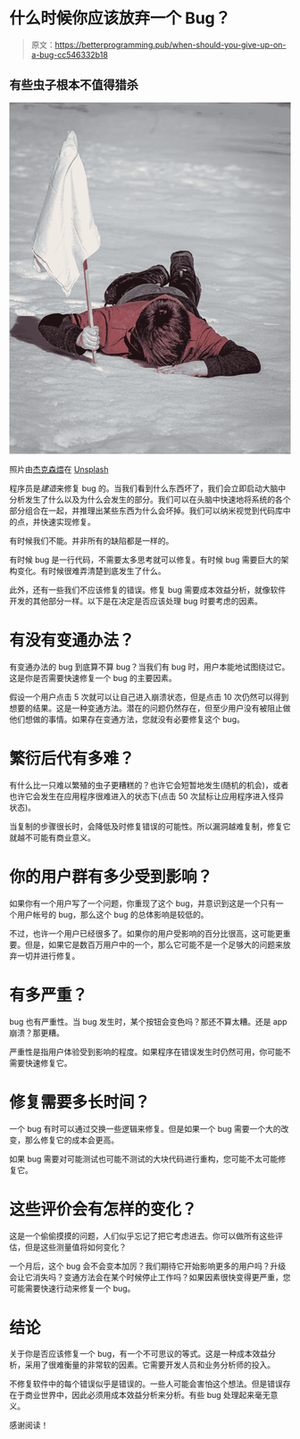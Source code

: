 # 什么时候你应该放弃一个 Bug？

> 原文：<https://betterprogramming.pub/when-should-you-give-up-on-a-bug-cc546332b18>

## 有些虫子根本不值得猎杀

![](img/a4e57353c5c27c0d879c33f28e042239.png)

照片由[杰克森煨](https://unsplash.com/@simmerdownjpg?utm_source=unsplash&utm_medium=referral&utm_content=creditCopyText)在 [Unsplash](https://unsplash.com/s/photos/give-up?utm_source=unsplash&utm_medium=referral&utm_content=creditCopyText)

程序员是*建造*来修复 bug 的。当我们看到什么东西坏了，我们会立即启动大脑中分析发生了什么以及为什么会发生的部分。我们可以在头脑中快速地将系统的各个部分组合在一起，并推理出某些东西为什么会坏掉。我们可以纳米视觉到代码库中的点，并快速实现修复。

有时候我们不能。并非所有的缺陷都是一样的。

有时候 bug 是一行代码，不需要太多思考就可以修复。有时候 bug 需要巨大的架构变化。有时候很难弄清楚到底发生了什么。

此外，还有一些我们不应该修复的错误。修复 bug 需要成本效益分析，就像软件开发的其他部分一样。以下是在决定是否应该处理 bug 时要考虑的因素。

# 有没有变通办法？

有变通办法的 bug 到底算不算 bug？当我们有 bug 时，用户本能地试图绕过它。这是你是否需要快速修复一个 bug 的主要因素。

假设一个用户点击 5 次就可以让自己进入崩溃状态，但是点击 10 次仍然可以得到想要的结果。这是一种变通方法。潜在的问题仍然存在，但至少用户没有被阻止做他们想做的事情。如果存在变通方法，您就没有必要修复这个 bug。

# 繁衍后代有多难？

有什么比一只难以繁殖的虫子更糟糕的？也许它会短暂地发生(随机的机会)，或者也许它会发生在应用程序很难进入的状态下(点击 50 次鼠标让应用程序进入怪异状态)。

当复制的步骤很长时，会降低及时修复错误的可能性。所以漏洞越难复制，修复它就越不可能有商业意义。

# 你的用户群有多少受到影响？

如果你有一个用户写了一个问题，你重现了这个 bug，并意识到这是一个只有一个用户帐号的 bug，那么这个 bug 的总体影响是较低的。

不过，也许一个用户已经很多了。如果你的用户受影响的百分比很高，这可能更重要。但是，如果它是数百万用户中的一个，那么它可能不是一个足够大的问题来放弃一切并进行修复。

# 有多严重？

bug 也有严重性。当 bug 发生时，某个按钮会变色吗？那还不算太糟。还是 app 崩溃？那更糟。

严重性是指用户体验受到影响的程度。如果程序在错误发生时仍然可用，你可能不需要快速修复它。

# 修复需要多长时间？

一个 bug 有时可以通过交换一些逻辑来修复。但是如果一个 bug 需要一个大的改变，那么修复它的成本会更高。

如果 bug 需要对可能测试也可能不测试的大块代码进行重构，您可能不太可能修复它。

# 这些评价会有怎样的变化？

这是一个偷偷摸摸的问题，人们似乎忘记了把它考虑进去。你可以做所有这些评估，但是这些测量值将如何变化？

一个月后，这个 bug 会不会变本加厉？我们期待它开始影响更多的用户吗？升级会让它消失吗？变通方法会在某个时候停止工作吗？如果因素很快变得更严重，您可能需要快速行动来修复一个 bug。

# 结论

关于你是否应该修复一个 bug，有一个不可思议的等式。这是一种成本效益分析，采用了很难衡量的非常软的因素。它需要开发人员和业务分析师的投入。

不修复软件中的每个错误似乎是错误的。一些人可能会害怕这个想法。但是错误存在于商业世界中，因此必须用成本效益分析来分析。有些 bug 处理起来毫无意义。

感谢阅读！